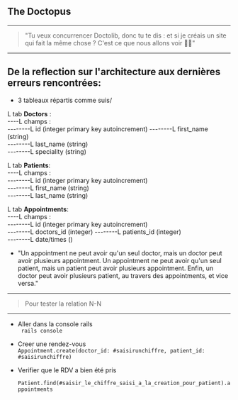 ## The Doctopus ##
<hr/>

> "Tu veux concurrencer Doctolib, donc tu te dis : et si je créais un site qui fait la même chose ? C'est ce que nous allons voir 👩‍⚕️"    

<hr/>

## De la reflection sur l'architecture aux dernières erreurs rencontrées:  

* 3 tableaux répartis comme suis/  

L tab **Doctors** :   
----L champs :  
--------L id (integer primary key autoincrement) 
--------L first_name (string)   
--------L last_name (string)  
--------L speciality (string)  
  
L tab **Patients**:  
----L champs :  
--------L id (integer primary key autoincrement)     
--------L first_name (string)   
--------L last_name (string)  

L tab **Appointments**:  
----L champs :  
--------L id (integer primary key autoincrement)     
--------L doctors_id (integer)
--------L patients_id (integer)  
--------L date/times ()   

* "Un appointment ne peut avoir qu'un seul doctor, mais un doctor peut avoir plusieurs appointment. Un appointment ne peut avoir qu'un seul patient, mais un patient peut avoir plusieurs appointment. Enfin, un doctor peut avoir plusieurs patient, au travers des appointments, et vice versa."

<hr/>

> Pour tester la relation N-N   

<hr/>  

* Aller dans la console rails  
  ```  rails console  ```

* Creer une rendez-vous  
  ``` Appointment.create(doctor_id: #saisirunchiffre, patient_id: #saisirunchiffre) ```  

* Verifier que le RDV a bien été pris  
  ```  Patient.find(#saisir_le_chiffre_saisi_a_la_creation_pour_patient).appointments  ```
